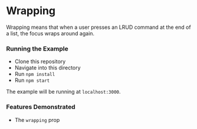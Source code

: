 # Wrapping

Wrapping means that when a user presses an LRUD command at the end of a list,
the focus wraps around again.

### Running the Example

- Clone this repository
- Navigate into this directory
- Run `npm install`
- Run `npm start`

The example will be running at `localhost:3000`.

### Features Demonstrated

- The `wrapping` prop
